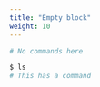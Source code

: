 ```yaml
---
title: "Empty block"
weight: 10
---
```


```bash
# No commands here
```

```bash
$ ls
# This has a command
```
